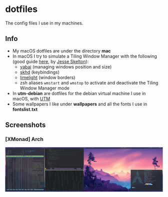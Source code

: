 # dotfiles

The config files I use in my machines.

## Info

- My macOS dotfiles are under the directory **mac**
- In macOS I try to simulate a Tiling Window Manager with the following (good guide [here](https://www.notion.so/Yabai-8da3b829872d432fac43181b7ff628fc), by [Jesse Skelton](https://www.youtube.com/channel/UC7syy0V3Ah9Ho4eRUCwRsRg)):
  - [yabai](https://github.com/koekeishiya/yabai) (managing windows position and size)
  - [skhd](https://github.com/koekeishiya/skhd) (keybindings)
  - [limelight](https://github.com/koekeishiya/limelight) (window borders)
  - zsh aliases `wmstart` and `wmstop` to activate and deactivate the Tiling Window Manager mode
- In **utm-debian** are dotfiles for the debian virtual machine I use in macOS, with [UTM](https://github.com/utmapp/UTM)
- Some wallpapers I like under **wallpapers** and all the fonts I use in **fontslist.txt**

## Screenshots

### [XMonad] Arch

<img src="arch-screenshot.png" alt="arch">
